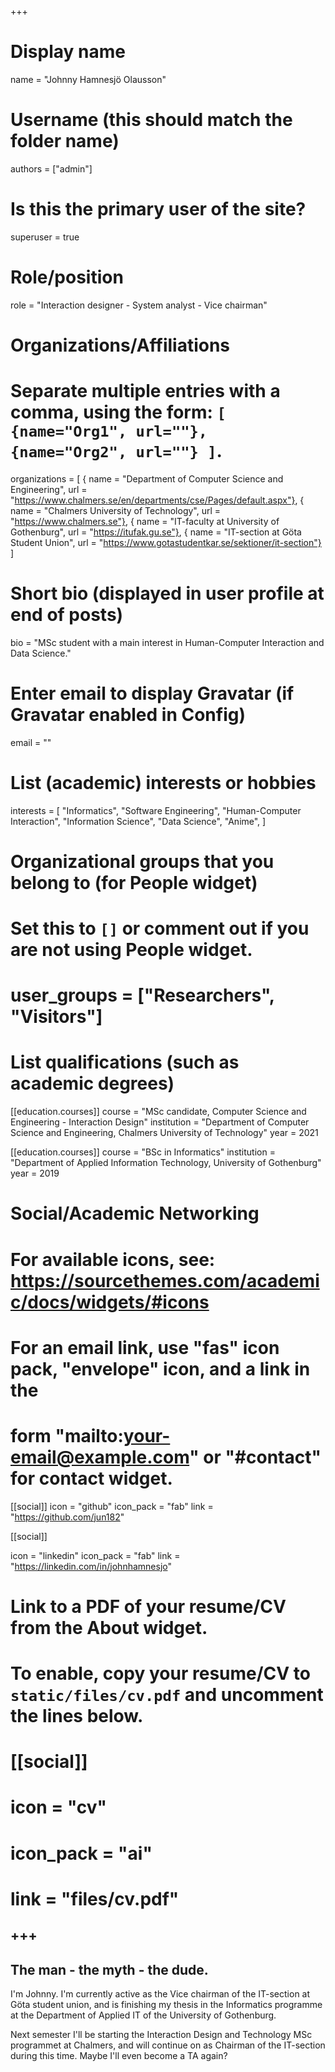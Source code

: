 +++
# Display name
name = "Johnny Hamnesjö Olausson"

# Username (this should match the folder name)
authors = ["admin"]

# Is this the primary user of the site?
superuser = true

# Role/position
role = "Interaction designer - System analyst - Vice chairman"

# Organizations/Affiliations
# Separate multiple entries with a comma, using the form: `[ {name="Org1", url=""}, {name="Org2", url=""} ]`.
organizations = [
                { name = "Department of Computer Science and Engineering", url = "https://www.chalmers.se/en/departments/cse/Pages/default.aspx"},
	       	      { name = "Chalmers University of Technology",		           url = "https://www.chalmers.se"},
		            { name = "IT-faculty at University of Gothenburg",         url = "https://itufak.gu.se"},
		            { name = "IT-section at Göta Student Union",              url = "https://www.gotastudentkar.se/sektioner/it-section"}
                   ]

# Short bio (displayed in user profile at end of posts)
bio = "MSc student with a main interest in Human-Computer Interaction and Data Science."

# Enter email to display Gravatar (if Gravatar enabled in Config)
email = ""

# List (academic) interests or hobbies
interests = [
  "Informatics",
  "Software Engineering",
  "Human-Computer Interaction",
  "Information Science",
  "Data Science",
  "Anime",
]

# Organizational groups that you belong to (for People widget)
#   Set this to `[]` or comment out if you are not using People widget.
# user_groups = ["Researchers", "Visitors"]

# List qualifications (such as academic degrees)
[[education.courses]]
  course = "MSc candidate, Computer Science and Engineering - Interaction Design"
  institution = "Department of Computer Science and Engineering, Chalmers University of Technology"
  year = 2021

[[education.courses]]
  course = "BSc in Informatics"
  institution = "Department of Applied Information Technology, University of Gothenburg"
  year = 2019

# Social/Academic Networking
# For available icons, see: https://sourcethemes.com/academic/docs/widgets/#icons
#   For an email link, use "fas" icon pack, "envelope" icon, and a link in the
#   form "mailto:your-email@example.com" or "#contact" for contact widget.

[[social]]
  icon = "github"
  icon_pack = "fab"
  link = "https://github.com/jun182"

[[social]]

  icon = "linkedin"
  icon_pack = "fab"
  link = "https://linkedin.com/in/johnhamnesjo"
  
# Link to a PDF of your resume/CV from the About widget.
# To enable, copy your resume/CV to `static/files/cv.pdf` and uncomment the lines below.
# [[social]]
#   icon = "cv"
#   icon_pack = "ai"
#   link = "files/cv.pdf"

+++
--------------
The man - the myth - the dude.
--------------

I'm Johnny. I'm currently active as the Vice chairman of the IT-section at Göta student union, and is finishing my thesis in the Informatics programme at the Department of Applied IT of the University of Gothenburg.

Next semester I'll be starting the Interaction Design and Technology MSc programmet at Chalmers, and will continue on as Chairman of the IT-section during this time. Maybe I'll even become a TA again?